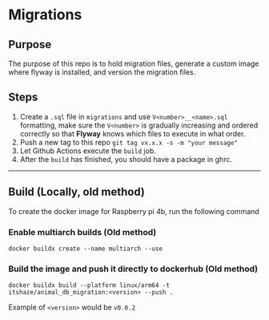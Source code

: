 # Migrations

## Purpose
The purpose of this repo is to hold migration files, generate a custom image where flyway is installed, and version the migration files.


## Steps
1. Create a `.sql` file in `migrations` and use `V<number>__<name>.sql` formatting, make sure the `V<number>` is gradually increasing and ordered correctly so that **Flyway** knows which files to execute in what order.
2. Push a new tag to this repo `git tag vx.x.x -s -m "your message"`
3. Let Github Actions execute the `build` job.
4. After the `build` has finished, you should have a package in ghrc.












---

## Build (Locally, old method)
To create the docker image for Raspberry pi 4b, run the following command

### Enable multiarch builds (Old method)
```
docker buildx create --name multiarch --use
```

### Build the image and push it directly to dockerhub (Old method)
```
docker buildx build --platform linux/arm64 -t itshaze/animal_db_migration:<version> --push .
```
Example of `<version>` would be `v0.0.2`
